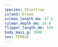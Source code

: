 ```yaml
---
species: Chinstrap
island: Dream
culmen_length_mm: 47.5
culmen_depth_mm: 16.8
flipper_length_mm: 199
body_mass_g: 3900
sex: FEMALE
---
```

